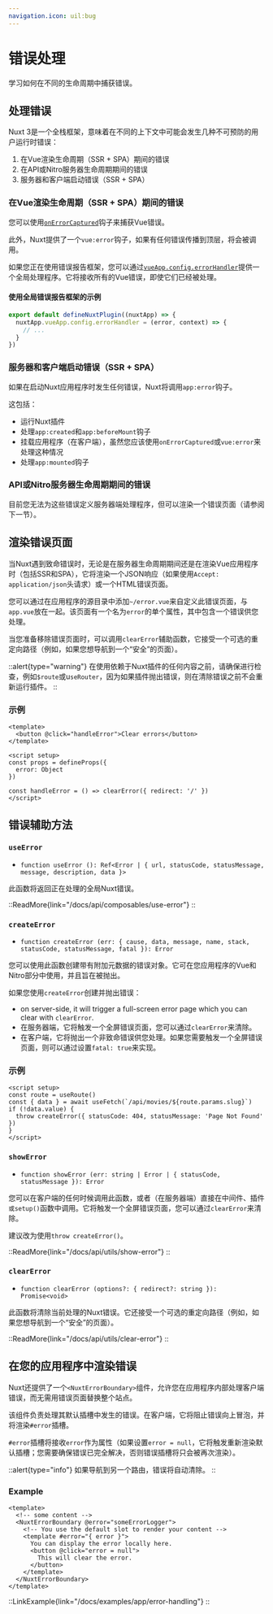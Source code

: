 ```yaml
---
navigation.icon: uil:bug
---
```


# 错误处理

学习如何在不同的生命周期中捕获错误。

## 处理错误

Nuxt 3是一个全栈框架，意味着在不同的上下文中可能会发生几种不可预防的用户运行时错误：

1. 在Vue渲染生命周期（SSR + SPA）期间的错误
1. 在API或Nitro服务器生命周期期间的错误
1. 服务器和客户端启动错误（SSR + SPA）

### 在Vue渲染生命周期（SSR + SPA）期间的错误

您可以使用[`onErrorCaptured`](https://vuejs.org/api/composition-api-lifecycle.html#onerrorcaptured)钩子来捕获Vue错误。

此外，Nuxt提供了一个`vue:error`钩子，如果有任何错误传播到顶层，将会被调用。

如果您正在使用错误报告框架，您可以通过[`vueApp.config.errorHandler`](https://vuejs.org/api/application.html#app-config-errorhandler)提供一个全局处理程序。它将接收所有的Vue错误，即使它们已经被处理。

#### 使用全局错误报告框架的示例

```js
export default defineNuxtPlugin((nuxtApp) => {
  nuxtApp.vueApp.config.errorHandler = (error, context) => {
    // ...
  }
})
```

### 服务器和客户端启动错误（SSR + SPA）

如果在启动Nuxt应用程序时发生任何错误，Nuxt将调用`app:error`钩子。

这包括：

* 运行Nuxt插件
* 处理`app:created`和`app:beforeMount`钩子
* 挂载应用程序（在客户端），虽然您应该使用`onErrorCaptured`或`vue:error`来处理这种情况
* 处理`app:mounted`钩子

### API或Nitro服务器生命周期期间的错误

目前您无法为这些错误定义服务器端处理程序，但可以渲染一个错误页面（请参阅下一节）。

## 渲染错误页面

当Nuxt遇到致命错误时，无论是在服务器生命周期期间还是在渲染Vue应用程序时（包括SSR和SPA），它将渲染一个JSON响应（如果使用`Accept: application/json`头请求）或一个HTML错误页面。

您可以通过在应用程序的源目录中添加`~/error.vue`来自定义此错误页面，与`app.vue`放在一起。该页面有一个名为`error`的单个属性，其中包含一个错误供您处理。

当您准备移除错误页面时，可以调用`clearError`辅助函数，它接受一个可选的重定向路径（例如，如果您想导航到一个“安全”的页面）。

::alert{type="warning"}
在使用依赖于Nuxt插件的任何内容之前，请确保进行检查，例如`$route`或u`seRouter`，因为如果插件抛出错误，则在清除错误之前不会重新运行插件。
::

### 示例

```vue [error.vue]
<template>
  <button @click="handleError">Clear errors</button>
</template>

<script setup>
const props = defineProps({
  error: Object
})

const handleError = () => clearError({ redirect: '/' })
</script>
```

## 错误辅助方法

### `useError`

* `function useError (): Ref<Error | { url, statusCode, statusMessage, message, description, data }>`

此函数将返回正在处理的全局Nuxt错误。

::ReadMore{link="/docs/api/composables/use-error"}
::

### `createError`

* `function createError (err: { cause, data, message, name, stack, statusCode, statusMessage, fatal }): Error`

您可以使用此函数创建带有附加元数据的错误对象。它可在您应用程序的Vue和Nitro部分中使用，并且旨在被抛出。

如果您使用`createError`创建并抛出错误：

* on server-side, it will trigger a full-screen error page which you can clear with `clearError`.
* 在服务器端，它将触发一个全屏错误页面，您可以通过`clearError`来清除。
* 在客户端，它将抛出一个非致命错误供您处理。如果您需要触发一个全屏错误页面，则可以通过设置`fatal: true`来实现。

### 示例

```vue [pages/movies/[slug].vue]
<script setup>
const route = useRoute()
const { data } = await useFetch(`/api/movies/${route.params.slug}`)
if (!data.value) {
  throw createError({ statusCode: 404, statusMessage: 'Page Not Found' })
}
</script>
```

### `showError`

* `function showError (err: string | Error | { statusCode, statusMessage }): Error`

您可以在客户端的任何时候调用此函数，或者（在服务器端）直接在中间件、插件`或setup()`函数中调用。它将触发一个全屏错误页面，您可以通过`clearError`来清除。

建议改为使用`throw createError()`。

::ReadMore{link="/docs/api/utils/show-error"}
::

### `clearError`

* `function clearError (options?: { redirect?: string }): Promise<void>`

此函数将清除当前处理的Nuxt错误。它还接受一个可选的重定向路径（例如，如果您想导航到一个“安全”的页面）。

::ReadMore{link="/docs/api/utils/clear-error"}
::

## 在您的应用程序中渲染错误

Nuxt还提供了一个`<NuxtErrorBoundary>`组件，允许您在应用程序内部处理客户端错误，而无需用错误页面替换整个站点。

该组件负责处理其默认插槽中发生的错误。在客户端，它将阻止错误向上冒泡，并将渲染`#error`插槽。

`#error`插槽将接收`error`作为属性（如果设置`error = null`，它将触发重新渲染默认插槽；您需要确保错误已完全解决，否则错误插槽将只会被再次渲染）。

::alert{type="info"}
如果导航到另一个路由，错误将自动清除。
::

### Example

```vue [pages/index.vue]
<template>
  <!-- some content -->
  <NuxtErrorBoundary @error="someErrorLogger">
    <!-- You use the default slot to render your content -->
    <template #error="{ error }">
      You can display the error locally here.
      <button @click="error = null">
        This will clear the error.
      </button>
    </template>
  </NuxtErrorBoundary>
</template>
```

::LinkExample{link="/docs/examples/app/error-handling"}
::
